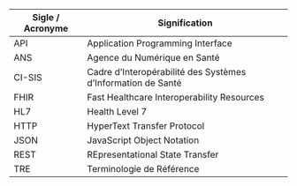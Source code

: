 
| Sigle / Acronyme                                    | Signification   |
| --------------------------------------------------- | ----------------|
| API    | Application Programming Interface                            |
| ANS    | Agence du Numérique en Santé                                 |
| CI-SIS | Cadre d’Interopérabilité des Systèmes d’Information de Santé |
| FHIR   | Fast Healthcare Interoperability Resources                   |
| HL7    | Health Level 7                                               |
| HTTP   | HyperText Transfer Protocol                                  |
| JSON   | JavaScript Object Notation                                   |
| REST   | REpresentational State Transfer                              |
| TRE    | Terminologie de Référence                                    |
